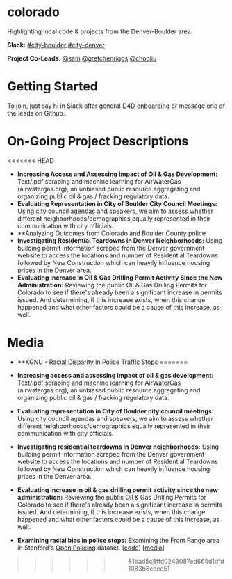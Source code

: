 # colorado
Highlighting local code &amp; projects from the Denver-Boulder area.

**Slack:**
[#city-boulder](http://datafordemocracy.slack.com/messages/city-boulder)
[#city-denver](http://datafordemocracy.slack.com/messages/city-denver)

**Project Co-Leads:**
[@sam](https://datafordemocracy.slack.com/messages/@sam/)
[@gretchenriggs](https://datafordemocracy.slack.com/messages/@gretchenriggs/)
[@chooliu](https://datafordemocracy.slack.com/messages/@chooliu/)
# Getting Started

To join, just say hi in Slack after general [D4D onboarding](https://github.com/Data4Democracy/read-this-first) or message one of the leads on Github.

# On-Going Project Descriptions

<<<<<<< HEAD
* **Increasing Access and Assessing Impact of Oil & Gas Development:** Text/.pdf scraping and machine learning for AirWaterGas (airwatergas.org), an unbiased public resource aggregating and organizing public oil & gas / fracking regulatory data.
* **Evaluating Representation in City of Boulder City Council Meetings:** Using city council agendas and speakers, we aim to assess whether different neighborhoods/demographics equally represented in their communication with city officials.
* **Analyzing Outcomes from Colorado and Boulder County police
* **Investigating Residential Teardowns in Denver Neighborhoods:** Using building permit information scraped from the Denver government website to access the locations and number of Residential Teardowns followed by New Construction which can heavily influence housing prices in the Denver area.
* **Evaluating Increase in Oil & Gas Drilling Permit Activity Since the New Administration:** Reviewing the public Oil & Gas Drilling Permits for Colorado to see if there's already been a significant increase in permits issued.  And determining, if this increase exists, when this change happened and what other factors could be a cause of this increase, as well.

# Media

* **[KGNU - Racial Disparity in Police Traffic Stops](http://news.kgnu.org/2017/07/resistance-radio-data-for-democracy-racial-disparities-in-police-traffic-stops/)
=======
* **Increasing access and assessing impact of oil & gas development:** Text/.pdf scraping and machine learning for AirWaterGas (airwatergas.org), an unbiased public resource aggregating and organizing public oil & gas / fracking regulatory data.
* **Evaluating representation in City of Boulder city council meetings:** Using city council agendas and speakers, we aim to assess whether different neighborhoods/demographics equally represented in their communication with city officials.
* **Investigating residential teardowns in Denver neighborhoods:** Using building permit information scraped from the Denver government website to access the locations and number of Residential Teardowns followed by New Construction which can heavily influence housing prices in the Denver area.

* **Evaluating increase in oil & gas drilling permit activity since the new administration:** Reviewing the public Oil & Gas Drilling Permits for Colorado to see if there's already been a significant increase in permits issued.  And determining, if this increase exists, when this change happened and what other factors could be a cause of this increase, as well.

* **Examining racial bias in police stops:** Examining the Front Range area in Stanford's [Open Policing](https://openpolicing.stanford.edu/data/) dataset. [[code](https://github.com/samzhang111/co-police-stops)] [[media](http://news.kgnu.org/2017/07/resistance-radio-data-for-democracy-racial-disparities-in-police-traffic-stops/)]
>>>>>>> 81bad5c8ffd0243087ed665d1dfd1083b6ccee51
